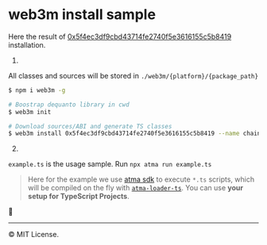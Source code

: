 # web3m install sample

Here the result of [0x5f4ec3df9cbd43714fe2740f5e3616155c5b8419](https://etherscan.io/address/0x5f4ec3df9cbd43714fe2740f5e3616155c5b8419) installation.

1.

All classes and sources will be stored in `./web3m/{platform}/{package_path}`

```bash
$ npm i web3m -g

# Boostrap dequanto library in cwd
$ web3m init

# Download sources/ABI and generate TS classes
$ web3m install 0x5f4ec3df9cbd43714fe2740f5e3616155c5b8419 --name chainlink/oracle-eth
```

2.

`example.ts` is the usage sample. Run `npx atma run example.ts`

> Here for the example we use [atma sdk](https://github.com/atmajs/atma.toolkit) to execute `*.ts` scripts, which will be compiled on the fly with [`atma-loader-ts`](https://github.com/tenbits/atma-loader-ts). You can use **your setup for TypeScript Projects**.

🏁

----
©️ MIT License.
